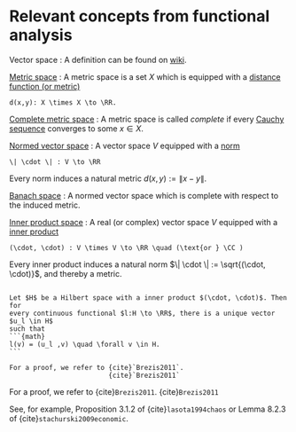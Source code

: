 # Relevant concepts from functional analysis

Vector space
: A definition can be found on [wiki](https://en.wikipedia.org/wiki/Vector_space).

[Metric space](https://en.wikipedia.org/wiki/Metric_space)
: A metric space is a set $X$ which is equipped with a [distance function (or metric)](https://en.wikipedia.org/wiki/Metric_space#Definition)

```{math}
d(x,y): X \times X \to \RR.
```

[Complete metric space](https://en.wikipedia.org/wiki/Complete_metric_space)
: A metric space is called *complete* if every [Cauchy sequence](https://en.wikipedia.org/wiki/Cauchy_sequence#In_a_metric_space)
converges to some $x \in X$.

[Normed vector space](https://en.wikipedia.org/wiki/Metric_space)
: A vector space $V$ equipped with a [norm](https://en.wikipedia.org/wiki/Norm_(mathematics)) 

```{math}
\| \cdot \| : V \to \RR
``` 

Every norm induces a natural metric $d(x, y) := \|x-y\|$.

[Banach space](https://en.wikipedia.org/wiki/Banach_space)
: A normed vector space which is complete with respect to the induced metric.

[Inner product space](https://en.wikipedia.org/wiki/Inner_product_space)
: A real (or complex) vector space $V$ equipped with a [inner product](https://en.wikipedia.org/wiki/Inner_product_space#Basic_properties)
    
```{math}
(\cdot, \cdot) : V \times V \to \RR \quad (\text{or } \CC )
``` 

Every inner product induces a natural norm $\| \cdot \| := \sqrt{(\cdot, \cdot)}$, and thereby a metric.

<!-- [Bounded linear operator](https://en.wikipedia.org/wiki/Operator_(mathematics)#Bounded_operators)
: For linear operators, the concept of continuity and boudnde 

Continuous functionals 
dual spaces
Riesz representation theorem
-->
>
````{prf:theorem} Riesz representation theorem

Let $H$ be a Hilbert space with a inner product $(\cdot, \cdot)$. Then for
every continuous functional $l:H \to \RR$, there is a unique vector $u_l \in H$
such that
```{math}
l(v) = (u_l ,v) \quad \forall v \in H.
```
````

```{prf:proof}
For a proof, we refer to {cite}`Brezis2011`. 
                         {cite}`Brezis2011`

```

For a proof, we refer to {cite}`Brezis2011`. 
                         {cite}`Brezis2011`

See, for example, Proposition 3.1.2 of {cite}`lasota1994chaos` or Lemma 8.2.3 of {cite}`stachurski2009economic`.